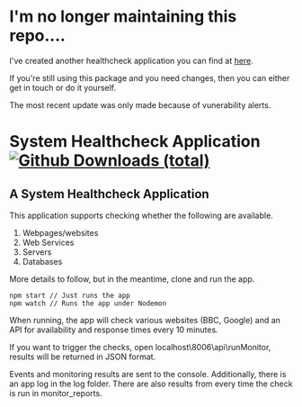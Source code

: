 # I'm no longer maintaining this repo....
I've created another healthcheck application you can find at [here](https://github.com/ChrisHAdams/application-healthcheck).

If you're still using this package and you need changes, then you can either get in touch or do it yourself.

The most recent update was only made because of vunerability alerts.


# System Healthcheck Application [![Github Downloads (total)](https://img.shields.io/github/downloads/ChrisHAdams/system-healthcheck-app/total.svg)]()

## A System Healthcheck Application

This application supports checking whether the following are available.

1. Webpages/websites
2. Web Services
3. Servers
4. Databases

More details to follow, but in the meantime, clone and run the app.

```
npm start // Just runs the app
npm watch // Runs the app under Nodemon
```

When running, the app will check various websites (BBC, Google) and an API for availability and response times every 10 minutes.

If you want to trigger the checks, open localhost\8006\api\runMonitor, results will be returned in JSON format.

Events and monitoring results are sent to the console.  Additionally, there is an app log in the log folder.  There are also results from every time the check is run in monitor_reports.

